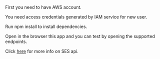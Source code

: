 First you need to have AWS account.

You need access credentials generated by IAM service for new user.

Run npm install to install dependencies.

Open in the browser this app and you can test by opening the supported endpoints.

Click [here](https://docs.aws.amazon.com/AWSJavaScriptSDK/latest/AWS/SES.html) for more info on SES api.
